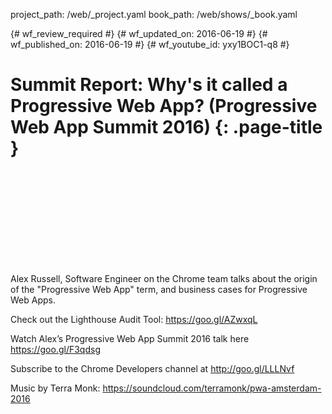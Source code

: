 project_path: /web/_project.yaml
book_path: /web/shows/_book.yaml

{# wf_review_required #}
{# wf_updated_on: 2016-06-19 #}
{# wf_published_on: 2016-06-19 #}
{# wf_youtube_id: yxy1BOC1-q8 #}

# Summit Report: Why's it called a Progressive Web App? (Progressive Web App Summit 2016) {: .page-title }


<div class="video-wrapper">
  <iframe class="devsite-embedded-youtube-video" data-video-id="yxy1BOC1-q8"
          data-autohide="1" data-showinfo="0" frameborder="0" allowfullscreen>
  </iframe>
</div>


Alex Russell, Software Engineer on the Chrome team talks about the origin of the "Progressive Web App" term, and business cases for Progressive Web Apps. 

Check out the Lighthouse Audit Tool: https://goo.gl/AZwxqL

Watch Alex’s Progressive Web App Summit 2016 talk here https://goo.gl/F3qdsg

Subscribe to the Chrome Developers channel at http://goo.gl/LLLNvf

Music by Terra Monk: https://soundcloud.com/terramonk/pwa-amsterdam-2016
